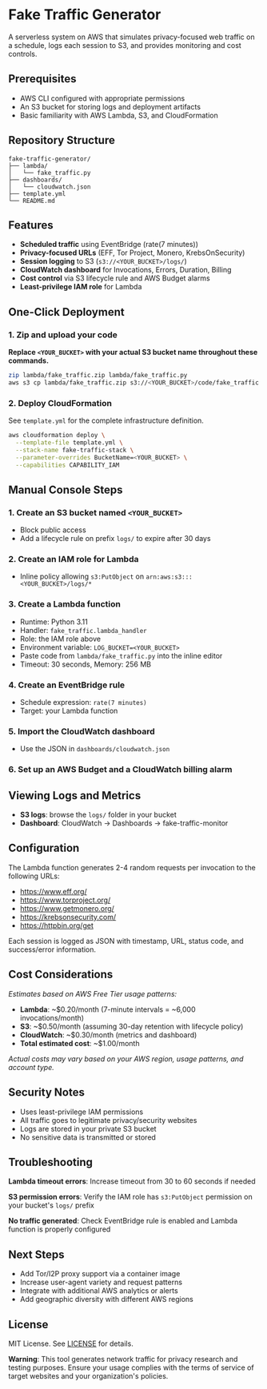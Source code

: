 # Fake Traffic Generator

A serverless system on AWS that simulates privacy-focused web traffic on a schedule, logs each session to S3, and provides monitoring and cost controls.

## Prerequisites

* AWS CLI configured with appropriate permissions
* An S3 bucket for storing logs and deployment artifacts
* Basic familiarity with AWS Lambda, S3, and CloudFormation

## Repository Structure

```plaintext
fake-traffic-generator/
├── lambda/
│   └── fake_traffic.py
├── dashboards/
│   └── cloudwatch.json
├── template.yml
└── README.md
```

## Features

* **Scheduled traffic** using EventBridge (rate(7 minutes))
* **Privacy-focused URLs** (EFF, Tor Project, Monero, KrebsOnSecurity)
* **Session logging** to S3 (`s3://<YOUR_BUCKET>/logs/`)
* **CloudWatch dashboard** for Invocations, Errors, Duration, Billing
* **Cost control** via S3 lifecycle rule and AWS Budget alarms
* **Least-privilege IAM role** for Lambda

## One-Click Deployment

### 1. Zip and upload your code

**Replace `<YOUR_BUCKET>` with your actual S3 bucket name throughout these commands.**

```bash
zip lambda/fake_traffic.zip lambda/fake_traffic.py
aws s3 cp lambda/fake_traffic.zip s3://<YOUR_BUCKET>/code/fake_traffic.zip
```

### 2. Deploy CloudFormation

See `template.yml` for the complete infrastructure definition.

```bash
aws cloudformation deploy \
  --template-file template.yml \
  --stack-name fake-traffic-stack \
  --parameter-overrides BucketName=<YOUR_BUCKET> \
  --capabilities CAPABILITY_IAM
```

## Manual Console Steps

### 1. Create an S3 bucket named `<YOUR_BUCKET>`
   * Block public access
   * Add a lifecycle rule on prefix `logs/` to expire after 30 days

### 2. Create an IAM role for Lambda
   * Inline policy allowing `s3:PutObject` on `arn:aws:s3:::<YOUR_BUCKET>/logs/*`

### 3. Create a Lambda function
   * Runtime: Python 3.11
   * Handler: `fake_traffic.lambda_handler`
   * Role: the IAM role above
   * Environment variable: `LOG_BUCKET=<YOUR_BUCKET>`
   * Paste code from `lambda/fake_traffic.py` into the inline editor
   * Timeout: 30 seconds, Memory: 256 MB

### 4. Create an EventBridge rule
   * Schedule expression: `rate(7 minutes)`
   * Target: your Lambda function

### 5. Import the CloudWatch dashboard
   * Use the JSON in `dashboards/cloudwatch.json`

### 6. Set up an AWS Budget and a CloudWatch billing alarm

## Viewing Logs and Metrics

* **S3 logs**: browse the `logs/` folder in your bucket
* **Dashboard**: CloudWatch → Dashboards → fake-traffic-monitor

## Configuration

The Lambda function generates 2-4 random requests per invocation to the following URLs:

* https://www.eff.org/
* https://www.torproject.org/
* https://www.getmonero.org/
* https://krebsonsecurity.com/
* https://httpbin.org/get

Each session is logged as JSON with timestamp, URL, status code, and success/error information.

## Cost Considerations

*Estimates based on AWS Free Tier usage patterns:*

* **Lambda**: ~$0.20/month (7-minute intervals = ~6,000 invocations/month)
* **S3**: ~$0.50/month (assuming 30-day retention with lifecycle policy)
* **CloudWatch**: ~$0.30/month (metrics and dashboard)
* **Total estimated cost**: ~$1.00/month

*Actual costs may vary based on your AWS region, usage patterns, and account type.*

## Security Notes

* Uses least-privilege IAM permissions
* All traffic goes to legitimate privacy/security websites
* Logs are stored in your private S3 bucket
* No sensitive data is transmitted or stored

## Troubleshooting

**Lambda timeout errors**: Increase timeout from 30 to 60 seconds if needed

**S3 permission errors**: Verify the IAM role has `s3:PutObject` permission on your bucket's `logs/` prefix

**No traffic generated**: Check EventBridge rule is enabled and Lambda function is properly configured

## Next Steps

* Add Tor/I2P proxy support via a container image
* Increase user-agent variety and request patterns
* Integrate with additional AWS analytics or alerts
* Add geographic diversity with different AWS regions

## License

MIT License. See [LICENSE](LICENSE) for details.

**Warning**: This tool generates network traffic for privacy research and testing purposes. Ensure your usage complies with the terms of service of target websites and your organization's policies.
